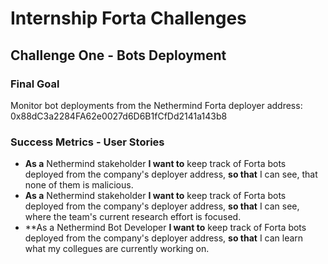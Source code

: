 # Internship Forta Challenges

## Challenge One - Bots Deployment

### Final Goal

Monitor bot deployments from the Nethermind Forta deployer address: 0x88dC3a2284FA62e0027d6D6B1fCfDd2141a143b8

### Success Metrics - User Stories

- **As a** Nethermind stakeholder **I want to** keep track of Forta bots deployed from the company's deployer address,
**so that** I can see, that none of them is malicious.
- **As a** Nethermind stakeholder **I want to** keep track of Forta bots deployed from the company's deployer address,
**so that** I can see, where the team's current research effort is focused.
- **As a Nethermind Bot Developer **I want to** keep track of Forta bots deployed from the company's deployer address,
**so that** I can learn what my collegues are currently working on.
